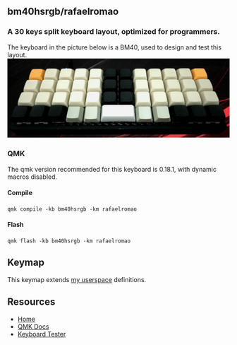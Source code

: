 ## bm40hsrgb/rafaelromao
### A 30 keys split keyboard layout, optimized for programmers.

The keyboard in the picture below is a BM40, used to design and test this layout.
![img](../../../../../../../img/bm40.jpg)

### QMK

The qmk version recommended for this keyboard is 0.18.1, with dynamic macros disabled.

#### Compile

`qmk compile -kb bm40hsrgb -km rafaelromao`

#### Flash

`qmk flash -kb bm40hsrgb -km rafaelromao`

## Keymap

This keymap extends [my userspace](../../../../../users/rafaelromao/readme.md) definitions.

## Resources

- [Home](https://github.com/rafaelromao/keyboards)
- [QMK Docs](https://docs.qmk.fm)
- [Keyboard Tester](https://config.qmk.fm/#/test)
